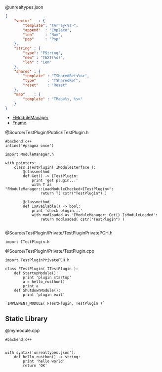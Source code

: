 
@unrealtypes.json
```json
{
	"vector"   : {
		"template": "TArray<%s>",
		"append"  : "Emplace",
		"len"     : "Num",
		"pop"     : "Pop"
	},
	"string" : {
		"type": "FString",
		"new" : "TEXT(%s)",
		"len" : "Len"
	},
	"shared" : {
		"template" : "TSharedRef<%s>",
		"type"     : "TSharedRef",
		"reset"    : "Reset"
	},
	"map"    : {
		"template" : "TMap<%s, %s>"
	}
}
```

* [FModuleManager](https://docs.unrealengine.com/latest/INT/API/Runtime/Core/Modules/FModuleManager/index.html)
* [Fname](https://docs.unrealengine.com/latest/INT/API/Runtime/Core/UObject/FName/index.html)

@Source/TestPlugin/Public/ITestPlugin.h


```rusthon
#backend:c++
inline('#pragma once')

import ModuleManager.h

with pointers:
	class ITestPlugin( IModuleIterface ):
		@classmethod
		def Get() -> ITestPlugin:
			print 'get plugin...'
			with T as "FModuleManager::LoadModuleChecked<ITestPlugin>":
				return T( cstr("TestPlugin") )

		@classmethod
		def IsAvailable() -> bool:
			print 'check plugin...'
			with modloaded as 'FModuleManager::Get().IsModuleLoaded':
				return modloaded( cstr("TestPlugin") )


```


@Source/TestPlugin/Private/TestPluginPrivatePCH.h
```
import ITestPlugin.h
```


@Source/TestPlugin/Private/TestPlugin.cpp
```
import TestPluginPrivatePCH.h

class FTestPlugin( ITestPlugin ):
	def StartupModule():
		print 'plugin startup'
		a = hello_rusthon()
		print a
	def ShutdownModule():
		print 'plugin exit'

`IMPLEMENT_MODULE( FTestPlugin, TestPlugin )`

```




Static Library
--------------

@mymodule.cpp
```
#backend:c++


with syntax('unrealtypes.json'):
	def hello_rusthon() -> string:
		print 'hello world'
		return 'OK'

```